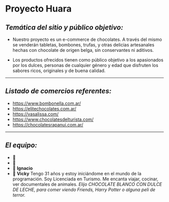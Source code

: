 # Proyecto Huara #


## *Temática del sitio y público objetivo:* ##

* Nuestro proyecto es un e-commerce de chocolates. A través del mismo se venderán tabletas, bombones, trufas, y otras delicias artesanales hechas con chocolate de origen belga, sin conservantes ni aditivos.

* Los productos ofrecidos tienen como público objetivo a los apasionados por los dulces, personas de cualquier género y edad que disfruten los sabores ricos, originales y de buena calidad. 

---
## *Listado de comercios referentes:* ##

* https://www.bombonella.com.ar/
* https://elitechocolates.com.ar/
* https://vasalissa.com/
* https://www.chocolatesdelturista.com/
* https://chocolatesrapanui.com.ar/
---
## *El equipo:* ##

 * :cactus: 
 * :cactus:
 * :cactus: **Ignacio** 
 * :cactus: **Vicky** Tengo 31 años y estoy iniciándome en el mundo de la programación. Soy Licenciada en Turismo. Me encanta viajar, cocinar, ver documentales de animales. *Elijo CHOCOLATE BLANCO CON DULCE DE LECHE, para comer viendo Friends, Harry Potter o alguna peli de terror.*